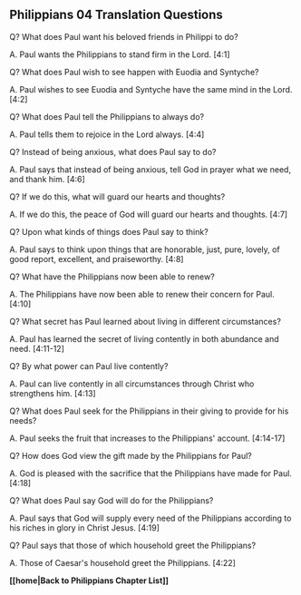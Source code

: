 ## Philippians 04 Translation Questions ##

Q? What does Paul want his beloved friends in Philippi to do?

A. Paul wants the Philippians to stand firm in the Lord. [4:1]

Q? What does Paul wish to see happen with Euodia and Syntyche?

A. Paul wishes to see Euodia and Syntyche have the same mind in the Lord. [4:2]

Q? What does Paul tell the Philippians to always do?

A. Paul tells them to rejoice in the Lord always. [4:4]

Q? Instead of being anxious, what does Paul say to do?

A. Paul says that instead of being anxious, tell God in prayer what we need, and thank him. [4:6]

Q? If we do this, what will guard our hearts and thoughts?

A. If we do this, the peace of God will guard our hearts and thoughts. [4:7]

Q? Upon what kinds of things does Paul say to think?

A. Paul says to think upon things that are honorable, just, pure, lovely, of good report, excellent, and praiseworthy. [4:8]

Q? What have the Philippians now been able to renew?

A. The Philippians have now been able to renew their concern for Paul. [4:10]

Q? What secret has Paul learned about living in different circumstances?

A. Paul has learned the secret of living contently in both abundance and need. [4:11-12]

Q? By what power can Paul live contently?

A. Paul can live contently in all circumstances through Christ who strengthens him. [4:13]

Q? What does Paul seek for the Philippians in their giving to provide for his needs?

A. Paul seeks the fruit that increases to the Philippians' account. [4:14-17]

Q? How does God view the gift made by the Philippians for Paul?

A. God is pleased with the sacrifice that the Philippians have made for Paul. [4:18]

Q? What does Paul say God will do for the Philippians?

A. Paul says that God will supply every need of the Philippians according to his riches in glory in Christ Jesus. [4:19]

Q? Paul says that those of which household greet the Philippians?

A. Those of Caesar's household greet the Philippians. [4:22]

__[[home|Back to Philippians Chapter List]]__

